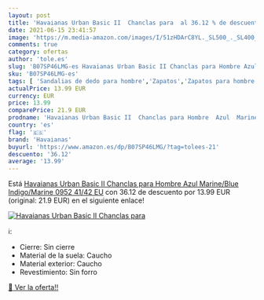 ```yaml
---
layout: post
title: 'Havaianas Urban Basic II  Chanclas para  al 36.12 % de descuento'
date: 2021-06-15 23:41:57
image: 'https://m.media-amazon.com/images/I/51zHDArC8YL._SL500_._SL400_.jpg'
comments: true
category: ofertas
author: 'tole.es'
slug: 'B07SP46LMG-es Havaianas Urban Basic II Chanclas para Hombre Azul...'
sku: 'B07SP46LMG-es'
tags: [ 'Sandalias de dedo para hombre','Zapatos','Zapatos para hombre','Zapatos y complementos','chanclas','havaianas', ]
actualPrice: 13.99 EUR
currency: EUR
price: 13.99
comparePrice: 21.9 EUR
prodname: 'Havaianas Urban Basic II  Chanclas para Hombre  Azul  Marine/Blue Indigo/Marine 0952   41/42 EU'
country: 'es'
flag: '🇪🇸'
brand: 'Havaianas'
buyurl: 'https://www.amazon.es/dp/B07SP46LMG/?tag=tolees-21'
descuento: '36.12'
average: '13.99'
---
```


Está [Havaianas Urban Basic II  Chanclas para Hombre  Azul  Marine/Blue Indigo/Marine 0952   41/42 EU](https://www.amazon.es/dp/B07SP46LMG/?tag=tolees-21) con 36.12 de descuento por 13.99 EUR (original: 21.9 EUR) en el siguiente enlace!

[![Havaianas Urban Basic II  Chanclas para ](https://m.media-amazon.com/images/I/51zHDArC8YL._SL500_._SL400_.jpg)](https://www.amazon.es/dp/B07SP46LMG/?tag=tolees-21)

ℹ️:

- Cierre: Sin cierre
- Material de la suela: Caucho
- Material exterior: Caucho
- Revestimiento: Sin forro

[🛒 Ver la oferta!!](https://www.amazon.es/dp/B07SP46LMG/?tag=tolees-21)
